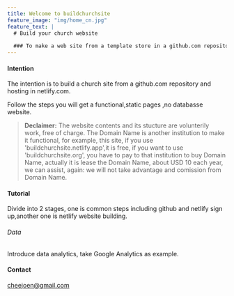 ```yaml
---
title: Welcome to buildchurchsite
feature_image: "img/home_cn.jpg"
feature_text: |
  # Build your church website
  
  ### To make a web site from a template store in a github.com repository host in netlify.com
---
```


#### Intention

The intention is to build a church site from a github.com repository and hosting in netlify.com. 

Follow the steps you will get a functional,static pages ,no databasse website.

> **Declaimer:** The website contents and its stucture are volunterily work, free of charge. The Domain Name is another institution to make it functional, for example, this site, if you use 'buildchurchsite.netlify.app',it is free, if you want to use 'buildchurchsite.org', you have to pay to that institution to buy Domain Name, actually it is lease the Domain Name, about USD 10 each year, we can assist, again: we will not take advantage and comission from Domain Name.

#### Tutorial

Divide into 2 stages, one is common steps including github and netlify sign up,another one is netlify website building.

###### Data

Introduce data analytics, take Google Analytics as example.

#### Contact

cheejoen@gmail.com
